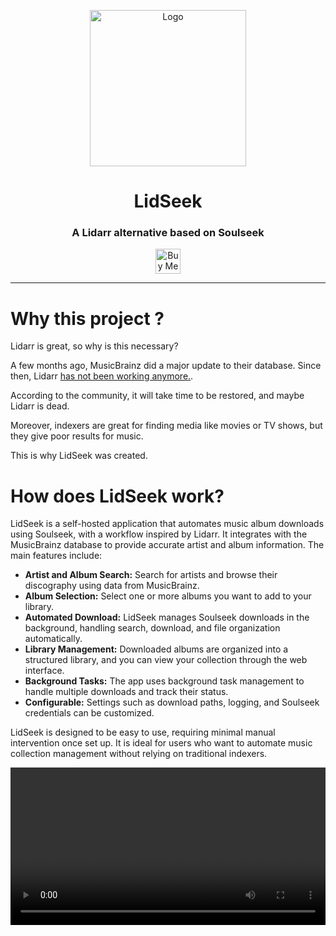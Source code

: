 <p align="center">
  <img src="/assets/images/logo.svg" width="250" alt="Logo" >
</p>

<h1 align="center">LidSeek</h1>
<h3 align="center">A Lidarr alternative based on Soulseek</h3>

<p align="center">
  <a href="https://www.buymeacoffee.com/gwenoler" target="_blank"><img src="https://cdn.buymeacoffee.com/buttons/v2/default-yellow.png" alt="Buy Me A Coffee" style="height: 40px !important;" ></a>
</p>

---

# Why this project ?

Lidarr is great, so why is this necessary?

A few months ago, MusicBrainz did a major update to their database. Since then, Lidarr [has not been working anymore.](https://www.reddit.com/r/Lidarr/comments/1ktitdq/searching_for_new_artists_failedunable_to).

According to the community, it will take time to be restored, and maybe Lidarr is dead.

Moreover, indexers are great for finding media like movies or TV shows, but they give poor results for music.

This is why LidSeek was created.

# How does LidSeek work?

LidSeek is a self-hosted application that automates music album downloads using Soulseek, with a workflow inspired by Lidarr. It integrates with the MusicBrainz database to provide accurate artist and album information. The main features include:

- **Artist and Album Search:** Search for artists and browse their discography using data from MusicBrainz.
- **Album Selection:** Select one or more albums you want to add to your library.
- **Automated Download:** LidSeek manages Soulseek downloads in the background, handling search, download, and file organization automatically.
- **Library Management:** Downloaded albums are organized into a structured library, and you can view your collection through the web interface.
- **Background Tasks:** The app uses background task management to handle multiple downloads and track their status.
- **Configurable:** Settings such as download paths, logging, and Soulseek credentials can be customized.

LidSeek is designed to be easy to use, requiring minimal manual intervention once set up. It is ideal for users who want to automate music collection management without relying on traditional indexers.

<video controls width="100%"  onloadstart="this.playbackRate = 2.0;">
  <source src="/assets/videos/lidseek-showcase.webm" type="video/webm" />

</video>
